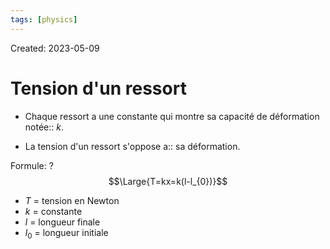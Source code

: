 ```yaml
---
tags: [physics] 
---
```

Created: 2023-05-09

# Tension d'un ressort

- Chaque ressort a une constante qui montre sa capacité de déformation notée:: $k$.
<!--SR:!2023-05-12,3,250-->
- La tension d'un ressort s'oppose a:: sa déformation.
<!--SR:!2023-05-11,1,210-->

Formule:
?
$$\Large{T=kx=k(l-l_{0})}$$
- $T$ = tension en Newton
- $k$ = constante 
- $l$ = longueur finale
- $l_{0}$ = longueur initiale
<!--SR:!2023-05-12,3,250-->